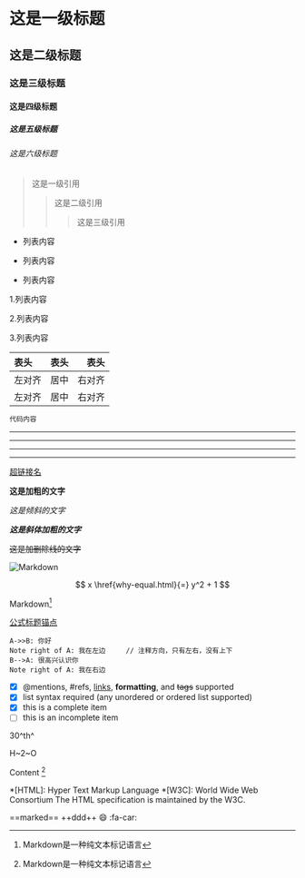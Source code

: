 


# 这是一级标题
## 这是二级标题
### 这是三级标题
#### 这是四级标题
##### 这是五级标题
###### 这是六级标题

> 这是一级引用
>>这是二级引用
>>> 这是三级引用

- 列表内容
+ 列表内容
* 列表内容

1.列表内容

2.列表内容

3.列表内容

| 表头 | 表头  | 表头 |
| :---- | :---: | ---: |
| 左对齐 | 居中  | 右对齐 |
| 左对齐 | 居中  | 右对齐 |

``` csharp
代码内容
```

---
----
***
*****

[超链接名](http://www.baidu.com "baidu")

**这是加粗的文字**

*这是倾斜的文字*

***这是斜体加粗的文字***

~~这是加删除线的文字~~

![Markdown](https://images0.cnblogs.com/blog/404392/201501/122257231047591.jpg?raw=true)


$$ x \href{why-equal.html}{=} y^2 + 1 $$

Markdown[^1]



[^1]: Markdown是一种纯文本标记语言

[公式标题锚点](#1)

```sequence
A->>B: 你好
Note right of A: 我在左边     // 注释方向，只有左右，没有上下
B-->A: 很高兴认识你
Note right of A: 我在右边
```

- [x] @mentions, #refs, [links](), **formatting**, and <del>tags</del> supported
- [x] list syntax required (any unordered or ordered list supported)
- [x] this is a complete item
- [ ] this is an incomplete item

30^th^

H~2~O

Content [^1]

[^1]: Hi! This is a footnote

*[HTML]: Hyper Text Markup Language
*[W3C]:  World Wide Web Consortium
The HTML specification
is maintained by the W3C.

==marked==
++ddd++
:smile:
:fa-car: